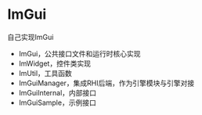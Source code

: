 # ImGui

自己实现ImGui

* ImGui，公共接口文件和运行时核心实现
* ImWidget，控件类实现
* ImUtil，工具函数
* ImGuiManager，集成RHI后端，作为引擎模块与引擎对接
* ImGuiInternal，内部接口
* ImGuiSample，示例接口